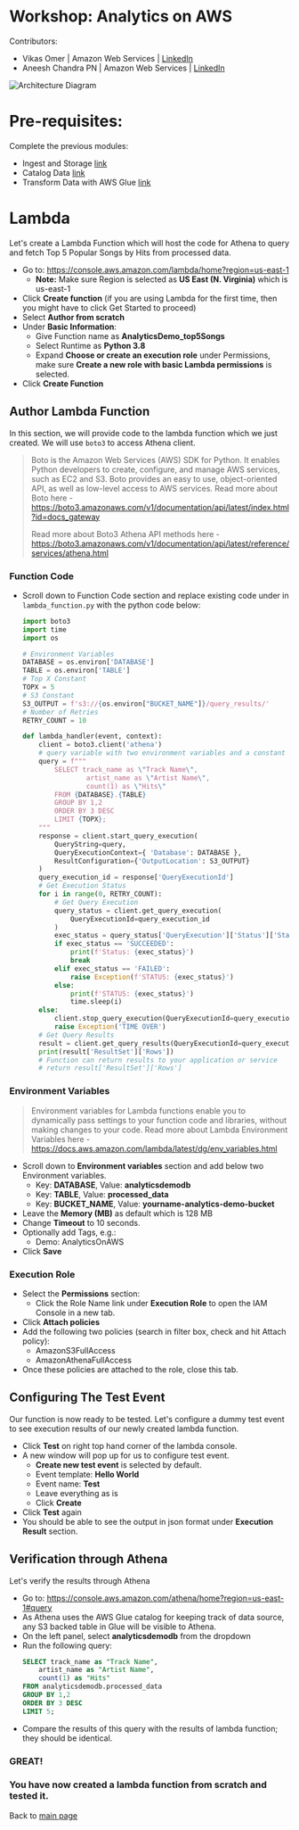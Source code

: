 # Workshop: Analytics on AWS

Contributors:

* Vikas Omer | Amazon Web Services | [LinkedIn](https://www.linkedin.com/in/vikas-omer/)
* Aneesh Chandra PN | Amazon Web Services | [LinkedIn](https://www.linkedin.com/in/aneesh-chandra-pn/)

![Architecture Diagram](../img/lambda.png)

# Pre-requisites:  
Complete the previous modules:
* Ingest and Storage [link](../modules/ingest.md)
* Catalog Data [link](../modules/catalog.md)
* Transform Data with AWS Glue [link](../modules/transform_glue.md)

# Lambda

Let's create a Lambda Function which will host the code for Athena to query and fetch Top 5 Popular Songs by Hits from processed data.

* Go to: https://console.aws.amazon.com/lambda/home?region=us-east-1
  * **Note:** Make sure Region is selected as **US East (N. Virginia)** which is us-east-1
* Click **Create function** (if you are using Lambda for the first time, then you might have to click Get Started to proceed)
* Select **Author from scratch**
* Under **Basic Information**:
  * Give Function name as **AnalyticsDemo_top5Songs**
  * Select Runtime as **Python 3.8**
  * Expand **Choose or create an execution role** under Permissions, make sure **Create a new role with basic Lambda permissions** is selected.
* Click **Create Function**

## Author Lambda Function

In this section, we will provide code to the lambda function which we just created. We will use `boto3` to access Athena client. 

> Boto is the Amazon Web Services (AWS) SDK for Python. It enables Python developers to create, configure, and manage AWS services, such as EC2 and S3. Boto provides an easy to use, object-oriented API, as well as low-level access to AWS services. Read more about Boto here - https://boto3.amazonaws.com/v1/documentation/api/latest/index.html?id=docs_gateway
>
> Read more about Boto3 Athena API methods here - https://boto3.amazonaws.com/v1/documentation/api/latest/reference/services/athena.html

### Function Code

* Scroll down to Function Code section and replace existing code under in `lambda_function.py` with the python code below:

  ```python
  import boto3
  import time
  import os
  
  # Environment Variables
  DATABASE = os.environ['DATABASE']
  TABLE = os.environ['TABLE']
  # Top X Constant
  TOPX = 5
  # S3 Constant
  S3_OUTPUT = f's3://{os.environ["BUCKET_NAME"]}/query_results/'
  # Number of Retries
  RETRY_COUNT = 10
  
  def lambda_handler(event, context):
      client = boto3.client('athena')
      # query variable with two environment variables and a constant
      query = f"""
          SELECT track_name as \"Track Name\", 
                  artist_name as \"Artist Name\",
                  count(1) as \"Hits\" 
          FROM {DATABASE}.{TABLE} 
          GROUP BY 1,2 
          ORDER BY 3 DESC
          LIMIT {TOPX};
      """
      response = client.start_query_execution(
          QueryString=query,
          QueryExecutionContext={ 'Database': DATABASE },
          ResultConfiguration={'OutputLocation': S3_OUTPUT}
      )
      query_execution_id = response['QueryExecutionId']
      # Get Execution Status
      for i in range(0, RETRY_COUNT):
          # Get Query Execution
          query_status = client.get_query_execution(
              QueryExecutionId=query_execution_id
          )
          exec_status = query_status['QueryExecution']['Status']['State']
          if exec_status == 'SUCCEEDED':
              print(f'Status: {exec_status}')
              break
          elif exec_status == 'FAILED':
              raise Exception(f'STATUS: {exec_status}')
          else:
              print(f'STATUS: {exec_status}')
              time.sleep(i)
      else:
          client.stop_query_execution(QueryExecutionId=query_execution_id)
          raise Exception('TIME OVER')
      # Get Query Results
      result = client.get_query_results(QueryExecutionId=query_execution_id)
      print(result['ResultSet']['Rows'])
      # Function can return results to your application or service
      # return result['ResultSet']['Rows']
  ```

### Environment Variables

> Environment variables for Lambda functions enable you to dynamically pass settings to your function code and libraries, without making changes to your code. Read more about Lambda Environment Variables here - https://docs.aws.amazon.com/lambda/latest/dg/env_variables.html

* Scroll down to **Environment variables** section and add below two Environment variables.
  * Key: **DATABASE**, Value: **analyticsdemodb**
  * Key: **TABLE**, Value: **processed_data**
  * Key: **BUCKET_NAME**, Value: **yourname-analytics-demo-bucket**
* Leave the **Memory (MB)** as default which is 128 MB
* Change **Timeout** to 10 seconds.
* Optionally add Tags, e.g.:
    * Demo: AnalyticsOnAWS
* Click **Save**

### Execution Role

* Select the **Permissions** section:
  * Click the Role Name link under **Execution Role** to open the IAM Console in a new tab.
* Click **Attach policies**
* Add the following two policies (search in filter box, check and hit Attach policy):
  * AmazonS3FullAccess
  * AmazonAthenaFullAccess
* Once these policies are attached to the role, close this tab.

## Configuring The Test Event

Our function is now ready to be tested. Let's configure a dummy test event to see execution results of our newly created lambda function.

* Click **Test** on right top hand corner of the lambda console.
* A new window will pop up for us to configure test event.
  * **Create new test event** is selected by default.
  * Event template: **Hello World**
  * Event name: **Test**
  * Leave everything as is
  * Click **Create**
* Click **Test** again
* You should be able to see the output in json format under **Execution Result** section.

## Verification through Athena

Let's verify the results through Athena

* Go to: https://console.aws.amazon.com/athena/home?region=us-east-1#query
* As Athena uses the AWS Glue catalog for keeping track of data source, any S3 backed table in Glue will be visible to Athena.
* On the left panel, select **analyticsdemodb** from the dropdown
* Run the following query:
  ```sql
  SELECT track_name as "Track Name",
      artist_name as "Artist Name",
      count(1) as "Hits" 
  FROM analyticsdemodb.processed_data 
  GROUP BY 1,2 
  ORDER BY 3 DESC 
  LIMIT 5;
  ```
* Compare the results of this query with the results of lambda function; they should be identical.

### GREAT! 

### You have now created a lambda function from scratch and tested it.

Back to [main page](../readme.md)